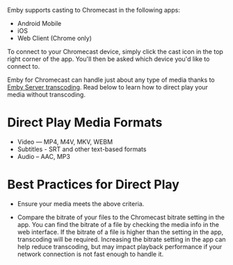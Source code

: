 Emby supports casting to Chromecast in the following apps:

* Android Mobile
* iOS
* Web Client (Chrome only)

To connect to your Chromecast device, simply click the cast icon in the top right corner of the app. You'll then be asked which device you'd like to connect to.

Emby for Chromecast can handle just about any type of media thanks to [Emby Server transcoding](Transcoding). Read below to learn how to direct play your media without transcoding.

# Direct Play Media Formats

* Video — MP4, M4V, MKV, WEBM
* Subtitles - SRT and other text-based formats
* Audio – AAC, MP3

# Best Practices for Direct Play

* Ensure your media meets the above criteria.

* Compare the bitrate of your files to the Chromecast bitrate setting in the app. You can find the bitrate of a file by checking the media info in the web interface. If the bitrate of a file is higher than the setting in the app, transcoding will be required. Increasing the bitrate setting in the app can help reduce transcoding, but may impact playback performance if your network connection is not fast enough to handle it.